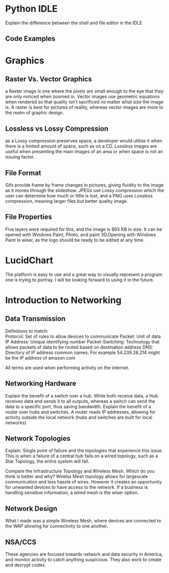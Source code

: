 
# Python IDLE
Explain the difference between the shell and file editor in the IDLE

## Code Examples

# Graphics

## Raster Vs. Vector Graphics
a Raster image is one where the pixels are small enough to the eye that they are only noticed when zoomed in. Vector images use geometric equations when rendered so that quality isn't sacrificed no matter what size the image is. A raster is best for pictures of reality, whereas vector images are more to the realm of graphic design.

## Lossless vs Lossy Compression
as a Lossy compression preserves space, a developer would utilize it when there is a limited amount of space, such as on a CD. Lossless images are useful when presenting the main images of an area or when space is not an issuing factor.

## File Format
Gifs provide frame by frame changes in pictures, giving fluidity to the image as it moves through the slideshow. JPEGs use Lossy compression which the user can determine how much or little is lost, and a PNG uses Lossless compression, meaning larger files but better quality image.

## File Properties
Five layers were required for this, and the image is 893 KB in size. It can be opened with Windows Paint, Photo, and paint 3D.Opening with Windows Paint is wiser, as the logo should be ready to be edited at any time.

# LucidChart
The platform is easy to use and a great way to visually represent a program one is trying to portray. I will be looking forward to using it in the future.

# Introduction to Networking

## Data Transmission

Definitions to match:  
Protocol: Set of rules to allow devices to communicate 
Packet: Unit of data 
IP Address: Unique identifying number 
Packet-Switching: Technology that allows packets of data to be routed based on destination address 
DNS: Directory of IP address common names.  For example 54.239.26.214 might be the IP address of amazon.com

All terms are used when performing activity on the internet.

## Networking Hardware

Explain the benefit of a switch over a hub. 
While both receive data, a Hub receives data and sends it to all outputs, whereas a switch can send the data to a specific port, thus saving bandwidth.
Explain the benefit of a router over hubs and switches. 
A router reads IP addresses, allowing for activity outside the local network (hubs and switches are built for local networks)
## Network Topologies

Explain: Single point of failure and the topologies that experience this issue. 
This is when a failure of a central hub fails on a wired topology, such as a Star Topology, the entire system will fail.

Compare the Infrastructure Topology and Wireless Mesh. Which do you think is better and why?
Wirelss Mesh topology allows for largescale communication and less hassle of wires. However it creates an opportunity for unwanted devices to have access to the network. If a business is handling sensitive information, a wired mesh is the wiser option.

## Network Design
What I made was a simple Wireless Mesh, where devices are connected to the WAP allowing for connectivity to one another.

## NSA/CCS
These agencies are focused towards network and data security in America, and monitor activity to catch anything suspicious. They also work to create and decrypt codes.

